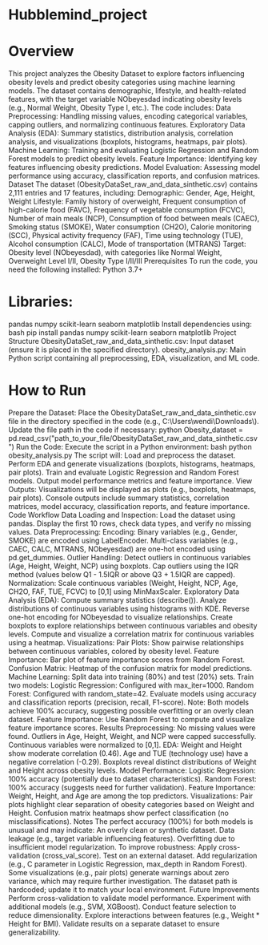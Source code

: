 # Hubblemind_project



# Overview
This project analyzes the Obesity Dataset to explore factors influencing obesity levels and predict obesity categories using machine learning models. The dataset contains demographic, lifestyle, and health-related features, with the target variable NObeyesdad indicating obesity levels (e.g., Normal Weight, Obesity Type I, etc.).
The code includes:
Data Preprocessing: Handling missing values, encoding categorical variables, capping outliers, and normalizing continuous features.
Exploratory Data Analysis (EDA): Summary statistics, distribution analysis, correlation analysis, and visualizations (boxplots, histograms, heatmaps, pair plots).
Machine Learning: Training and evaluating Logistic Regression and Random Forest models to predict obesity levels.
Feature Importance: Identifying key features influencing obesity predictions.
Model Evaluation: Assessing model performance using accuracy, classification reports, and confusion matrices.
Dataset
The dataset (ObesityDataSet_raw_and_data_sinthetic.csv) contains 2,111 entries and 17 features, including:
Demographic: Gender, Age, Height, Weight
Lifestyle: Family history of overweight, Frequent consumption of high-calorie food (FAVC), Frequency of vegetable consumption (FCVC), Number of main meals (NCP), Consumption of food between meals (CAEC), Smoking status (SMOKE), Water consumption (CH2O), Calorie monitoring (SCC), Physical activity frequency (FAF), Time using technology (TUE), Alcohol consumption (CALC), Mode of transportation (MTRANS)
Target: Obesity level (NObeyesdad), with categories like Normal Weight, Overweight Level I/II, Obesity Type I/II/III
Prerequisites
To run the code, you need the following installed:
Python 3.7+
# Libraries:
pandas
numpy
scikit-learn
seaborn
matplotlib
Install dependencies using:
bash
pip install pandas numpy scikit-learn seaborn matplotlib
Project Structure
ObesityDataSet_raw_and_data_sinthetic.csv: Input dataset (ensure it is placed in the specified directory).
obesity_analysis.py: Main Python script containing all preprocessing, EDA, visualization, and ML code.

# How to Run
Prepare the Dataset:
Place the ObesityDataSet_raw_and_data_sinthetic.csv file in the directory specified in the code (e.g., C:\\Users\\wendi\\Downloads\\).
Update the file path in the code if necessary:
python
Obesity_dataset = pd.read_csv("path_to_your_file/ObesityDataSet_raw_and_data_sinthetic.csv")
Run the Code:
Execute the script in a Python environment:
bash
python obesity_analysis.py
The script will:
Load and preprocess the dataset.
Perform EDA and generate visualizations (boxplots, histograms, heatmaps, pair plots).
Train and evaluate Logistic Regression and Random Forest models.
Output model performance metrics and feature importance.
View Outputs:
Visualizations will be displayed as plots (e.g., boxplots, heatmaps, pair plots).
Console outputs include summary statistics, correlation matrices, model accuracy, classification reports, and feature importance.
Code Workflow
Data Loading and Inspection:
Load the dataset using pandas.
Display the first 10 rows, check data types, and verify no missing values.
Data Preprocessing:
Encoding:
Binary variables (e.g., Gender, SMOKE) are encoded using LabelEncoder.
Multi-class variables (e.g., CAEC, CALC, MTRANS, NObeyesdad) are one-hot encoded using pd.get_dummies.
Outlier Handling:
Detect outliers in continuous variables (Age, Height, Weight, NCP) using boxplots.
Cap outliers using the IQR method (values below Q1 - 1.5IQR or above Q3 + 1.5IQR are capped).
Normalization:
Scale continuous variables (Weight, Height, NCP, Age, CH2O, FAF, TUE, FCVC) to [0,1] using MinMaxScaler.
Exploratory Data Analysis (EDA):
Compute summary statistics (describe()).
Analyze distributions of continuous variables using histograms with KDE.
Reverse one-hot encoding for NObeyesdad to visualize relationships.
Create boxplots to explore relationships between continuous variables and obesity levels.
Compute and visualize a correlation matrix for continuous variables using a heatmap.
Visualizations:
Pair Plots: Show pairwise relationships between continuous variables, colored by obesity level.
Feature Importance: Bar plot of feature importance scores from Random Forest.
Confusion Matrix: Heatmap of the confusion matrix for model predictions.
Machine Learning:
Split data into training (80%) and test (20%) sets.
Train two models:
Logistic Regression: Configured with max_iter=1000.
Random Forest: Configured with random_state=42.
Evaluate models using accuracy and classification reports (precision, recall, F1-score).
Note: Both models achieve 100% accuracy, suggesting possible overfitting or an overly clean dataset.
Feature Importance:
Use Random Forest to compute and visualize feature importance scores.
Results
Preprocessing:
No missing values were found.
Outliers in Age, Height, Weight, and NCP were capped successfully.
Continuous variables were normalized to [0,1].
EDA:
Weight and Height show moderate correlation (0.46).
Age and TUE (technology use) have a negative correlation (-0.29).
Boxplots reveal distinct distributions of Weight and Height across obesity levels.
Model Performance:
Logistic Regression: 100% accuracy (potentially due to dataset characteristics).
Random Forest: 100% accuracy (suggests need for further validation).
Feature Importance: Weight, Height, and Age are among the top predictors.
Visualizations:
Pair plots highlight clear separation of obesity categories based on Weight and Height.
Confusion matrix heatmaps show perfect classification (no misclassifications).
Notes
The perfect accuracy (100%) for both models is unusual and may indicate:
An overly clean or synthetic dataset.
Data leakage (e.g., target variable influencing features).
Overfitting due to insufficient model regularization.
To improve robustness:
Apply cross-validation (cross_val_score).
Test on an external dataset.
Add regularization (e.g., C parameter in Logistic Regression, max_depth in Random Forest).
Some visualizations (e.g., pair plots) generate warnings about zero variance, which may require further investigation.
The dataset path is hardcoded; update it to match your local environment.
Future Improvements
Perform cross-validation to validate model performance.
Experiment with additional models (e.g., SVM, XGBoost).
Conduct feature selection to reduce dimensionality.
Explore interactions between features (e.g., Weight * Height for BMI).
Validate results on a separate dataset to ensure generalizability.
